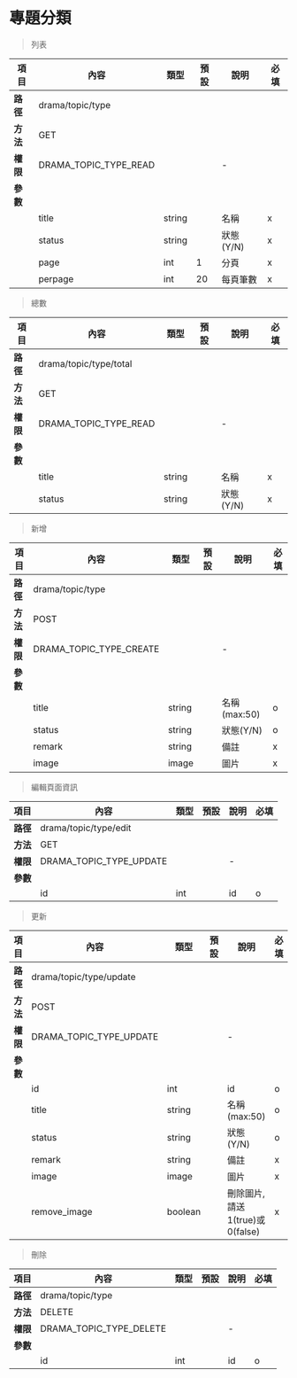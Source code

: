 # 專題分類

> 列表

| 項目         | 內容                         | 類型         | 預設         | 說明                  | 必填  |
|-------------|-----------------------------|--------------|--------------|---------------------|-------|
| <b>路徑</b>  |drama/topic/type         |              |              |                     |      |
| <b>方法</b>  | GET                         |              |              |                     |      |
| <b>權限</b>  |DRAMA_TOPIC_TYPE_READ    |              |              |          -          |      |
| <b>參數</b>  |                             |              |              |                     |      |
|             |title                        | string       |              |    名稱              |  x   |
|             |status                       | string       |              |    狀態(Y/N)         |  x   |
|             |page                         | int          |       1      |  分頁                |  x   |
|             |perpage                      | int          |      20      |  每頁筆數             |   x  |

> 總數

| 項目         | 內容                         | 類型         | 預設         | 說明                  | 必填  |
|-------------|-----------------------------|--------------|--------------|---------------------|-------|
| <b>路徑</b>  |drama/topic/type/total   |              |              |                     |      |
| <b>方法</b>  | GET                         |              |              |                     |      |
| <b>權限</b>  |DRAMA_TOPIC_TYPE_READ    |              |              |          -          |      |
| <b>參數</b>  |                             |              |              |                     |      |
|             |title                        | string       |              |    名稱              |  x   |
|             |status                       | string       |              |    狀態(Y/N)         |  x   |

> 新增

| 項目         | 內容                         | 類型         | 預設         | 說明                  | 必填  |
|-------------|-----------------------------|--------------|--------------|---------------------|-------|
| <b>路徑</b>  |drama/topic/type         |              |              |                     |      |
| <b>方法</b>  | POST                        |              |              |                     |      |
| <b>權限</b>  |DRAMA_TOPIC_TYPE_CREATE  |              |              |          -          |      |
| <b>參數</b>  |                             |              |              |                     |      |
|             |title                        | string       |              |    名稱(max:50)      |  o   |
|             |status                       | string       |              |    狀態(Y/N)         |  o   |
|             |remark                       | string       |              |    備註              |  x   |
|             |image                        | image        |              |    圖片              |  x   |


> 編輯頁面資訊

| 項目         | 內容                         | 類型         | 預設         | 說明                  | 必填  |
|-------------|-----------------------------|--------------|--------------|---------------------|-------|
| <b>路徑</b>  |drama/topic/type/edit    |              |              |                     |      |
| <b>方法</b>  | GET                         |              |              |                     |      |
| <b>權限</b>  |DRAMA_TOPIC_TYPE_UPDATE  |              |              |          -          |      |
| <b>參數</b>  |                             |              |              |                     |      |
|             |id                           | int          |              |         id          |  o   |



> 更新

| 項目         | 內容                         | 類型         | 預設         | 說明                  | 必填  |
|-------------|-----------------------------|--------------|--------------|---------------------|-------|
| <b>路徑</b>  |drama/topic/type/update  |              |              |                     |      |
| <b>方法</b>  | POST                        |              |              |                     |      |
| <b>權限</b>  |DRAMA_TOPIC_TYPE_UPDATE  |              |              |          -          |      |
| <b>參數</b>  |                             |              |              |                     |      |
|             |id                           | int          |              |         id          |   o  |
|             |title                        | string       |              |      名稱(max:50)    |   o  |
|             |status                       | string       |              |      狀態(Y/N)       |   o  |
|             |remark                       | string       |              |         備註         |   x  |
|             |image                        | image        |              |         圖片         |  x   |
|             |remove_image                 | boolean        |              |   刪除圖片,請送1(true)或0(false)         |  x   |


> 刪除

| 項目         | 內容                         | 類型         | 預設         | 說明                  | 必填  |
|-------------|-----------------------------|--------------|--------------|---------------------|-------|
| <b>路徑</b>  |drama/topic/type         |              |              |                     |      |
| <b>方法</b>  | DELETE                      |              |              |                     |      |
| <b>權限</b>  |DRAMA_TOPIC_TYPE_DELETE  |              |              |          -          |      |
| <b>參數</b>  |                             |              |              |                     |      |
|             |id                           | int          |              |         id          |   o  |
